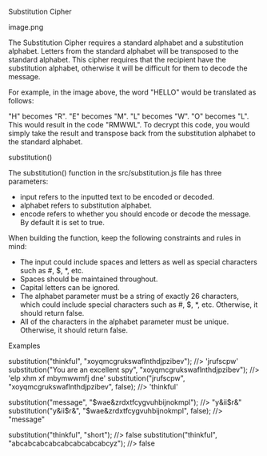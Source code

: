 Substitution Cipher

image.png

The Substitution Cipher requires a standard alphabet and a substitution alphabet. Letters from the standard alphabet will be transposed to the standard alphabet. This cipher requires that the recipient have the substitution alphabet, otherwise it will be difficult for them to decode the message.

For example, in the image above, the word "HELLO" would be translated as follows:

"H" becomes "R".
"E" becomes "M".
"L" becomes "W".
"O" becomes "L".
This would result in the code "RMWWL". To decrypt this code, you would simply take the result and transpose back from the substitution alphabet to the standard alphabet.

substitution()

The substitution() function in the src/substitution.js file has three parameters:

- input refers to the inputted text to be encoded or decoded.
- alphabet refers to substitution alphabet.
- encode refers to whether you should encode or decode the message. By default it is set to true.

When building the function, keep the following constraints and rules in mind:

- The input could include spaces and letters as well as special characters such as #, $, *, etc.
- Spaces should be maintained throughout.
- Capital letters can be ignored.
- The alphabet parameter must be a string of exactly 26 characters, which could include special characters such as #, $, *, etc. Otherwise, it should return false.
- All of the characters in the alphabet parameter must be unique. Otherwise, it should return false.

Examples

substitution("thinkful", "xoyqmcgrukswaflnthdjpzibev"); //> 'jrufscpw'
substitution("You are an excellent spy", "xoyqmcgrukswaflnthdjpzibev"); //> 'elp xhm xf mbymwwmfj dne'
substitution("jrufscpw", "xoyqmcgrukswaflnthdjpzibev", false); //> 'thinkful'

substitution("message", "$wae&zrdxtfcygvuhbijnokmpl"); //> "y&ii$r&"
substitution("y&ii$r&", "$wae&zrdxtfcygvuhbijnokmpl", false); //> "message"

substitution("thinkful", "short"); //> false
substitution("thinkful", "abcabcabcabcabcabcabcabcyz"); //> false
